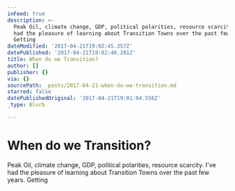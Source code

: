 ```yaml
---
inFeed: true
description: >-
  Peak Oil, climate change, GDP, political polarities, resource scarcity.  I’ve
  had the pleasure of learning about Transition Towns over the past few years.
  Getting
dateModified: '2017-04-21T19:02:45.357Z'
datePublished: '2017-04-21T19:02:46.281Z'
title: When do we Transition?
author: []
publisher: {}
via: {}
sourcePath: _posts/2017-04-21-when-do-we-transition.md
starred: false
datePublishedOriginal: '2017-04-21T19:01:04.556Z'
_type: Blurb

---
```

# When do we Transition?

Peak Oil, climate change, GDP, political polarities, resource scarcity. I've had the pleasure of learning about Transition Towns over the past few years. Getting